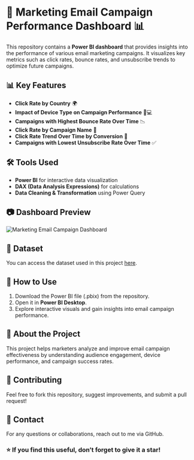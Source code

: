 # 📧 Marketing Email Campaign Performance Dashboard 📊

This repository contains a **Power BI dashboard** that provides insights into the performance of various email marketing campaigns. It visualizes key metrics such as click rates, bounce rates, and unsubscribe trends to optimize future campaigns.

## 📊 Key Features
- **Click Rate by Country** 🌍
- **Impact of Device Type on Campaign Performance** 📱💻
- **Campaigns with Highest Bounce Rate Over Time** 📉
- **Click Rate by Campaign Name** 🏅
- **Click Rate Trend Over Time by Conversion** 🔄
- **Campaigns with Lowest Unsubscribe Rate Over Time** ✅

## 🛠️ Tools Used
- **Power BI** for interactive data visualization
- **DAX (Data Analysis Expressions)** for calculations
- **Data Cleaning & Transformation** using Power Query

## 📷 Dashboard Preview
![Marketing Email Campaign Dashboard](https://raw.githubusercontent.com/Freedom-Analytics/Marketing-Email-Campaign-Insights/main/Image%20Email%20marketing.jpg)

## 📂 Dataset
You can access the dataset used in this project [here](https://onedrive.live.com/?cid=07FB2997AD559975&q=email&scope=drive&id=7FB2997AD559975%21sedd8168512d44bca86e2c04377610e1d&parId=root&parQt=search&o=OneUp).

## 🚀 How to Use
1. Download the Power BI file (.pbix) from the repository.
2. Open it in **Power BI Desktop**.
3. Explore interactive visuals and gain insights into email campaign performance.

## 📌 About the Project
This project helps marketers analyze and improve email campaign effectiveness by understanding audience engagement, device performance, and campaign success rates.

## 🤝 Contributing
Feel free to fork this repository, suggest improvements, and submit a pull request!

## 📩 Contact
For any questions or collaborations, reach out to me via GitHub.

### ⭐ If you find this useful, don’t forget to give it a star!
